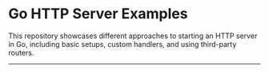 # Go HTTP Server Examples

This repository showcases different approaches to starting an HTTP server in Go, including basic setups, custom handlers, and using third-party routers.

---